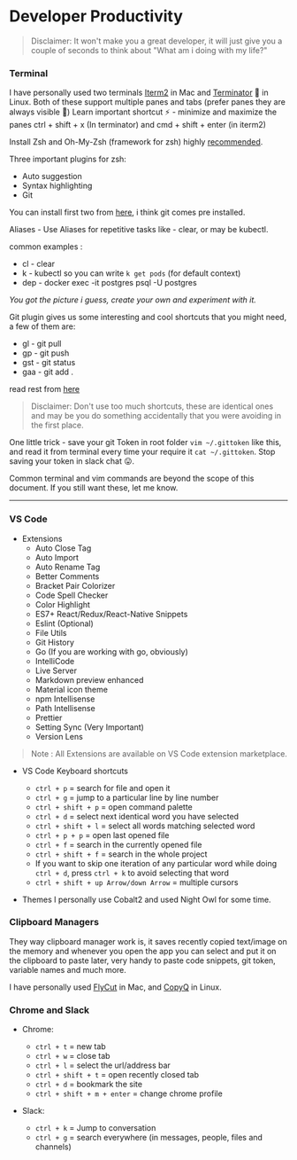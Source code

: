 # Developer Productivity

> Disclaimer: It won't make you a great developer, it will just give you a couple of seconds to think about "What am i doing with my life?"

### Terminal

I have personally used two terminals [Iterm2](https://iterm2.com/downloads.html) in Mac and [Terminator](https://fossnaija.com/install-terminator-ubuntu-linux/) 🔫 in Linux.
Both of these support multiple panes and tabs (prefer panes they are always visible 👀)
Learn important shortcut ⚡️ - minimize and maximize the panes
ctrl + shift + x (In terminator) and cmd + shift + enter (in iterm2)

Install Zsh and Oh-My-Zsh (framework for zsh) highly [recommended](https://github.com/ohmyzsh/ohmyzsh/wiki/Installing-ZSH).

Three important plugins for zsh:

- Auto suggestion
- Syntax highlighting
- Git

You can install first two from [here](https://gist.github.com/dogrocker/1efb8fd9427779c827058f873b94df95), i think git comes pre installed.

Aliases - Use Aliases for repetitive tasks like - clear, or may be kubectl.

common examples :

- cl - clear
- k - kubectl so you can write `k get pods` (for default context)
- dep - docker exec -it postgres psql -U postgres

_You got the picture i guess, create your own and experiment with it._

Git plugin gives us some interesting and cool shortcuts that you might need, a few of them are:

- gl - git pull
- gp - git push
- gst - git status
- gaa - git add .

read rest from [here](https://kapeli.com/cheat_sheets/Oh-My-Zsh_Git.docset/Contents/Resources/Documents/index)

> Disclaimer: Don't use too much shortcuts, these are identical ones and may be you do something accidentally that you were avoiding in the first place.

One little trick - save your git Token in root folder `vim ~/.gittoken` like this, and read it from terminal every time your require it `cat ~/.gittoken`. Stop saving your token in slack chat 😛.

Common terminal and vim commands are beyond the scope of this document.
If you still want these, let me know.

---

### VS Code

- Extensions
  - Auto Close Tag
  - Auto Import
  - Auto Rename Tag
  - Better Comments
  - Bracket Pair Colorizer
  - Code Spell Checker
  - Color Highlight
  - ES7+ React/Redux/React-Native Snippets
  - Eslint (Optional)
  - File Utils
  - Git History
  - Go (If you are working with go, obviously)
  - IntelliCode
  - Live Server
  - Markdown preview enhanced
  - Material icon theme
  - npm Intellisense
  - Path Intellisense
  - Prettier
  - Setting Sync (Very Important)
  - Version Lens

> Note : All Extensions are available on VS Code extension marketplace.

- VS Code Keyboard shortcuts

  - `ctrl + p` = search for file and open it
  - `ctrl + g` = jump to a particular line by line number
  - `ctrl + shift + p` = open command palette
  - `ctrl + d` = select next identical word you have selected
  - `ctrl + shift + l` = select all words matching selected word
  - `ctrl + p + p` = open last opened file
  - `ctrl + f` = search in the currently opened file
  - `ctrl + shift + f` = search in the whole project
  - If you want to skip one iteration of any particular word while doing `ctrl + d`, press `ctrl + k` to avoid selecting that word
  - `ctrl + shift + up Arrow/down Arrow` = multiple cursors

- Themes
  I personally use Cobalt2 and used Night Owl for some time.

### Clipboard Managers

They way clipboard manager work is, it saves recently copied text/image on the memory and whenever you open the app you can select and put it on the clipboard to paste later, very handy to paste code snippets, git token, variable names and much more.

I have personally used [FlyCut](https://apps.apple.com/us/app/flycut-clipboard-manager/id442160987?mt=12) in Mac, and [CopyQ](https://copyq.readthedocs.io/en/latest/installation.html) in Linux.

### Chrome and Slack

- Chrome:

  - `ctrl + t` = new tab
  - `ctrl + w` = close tab
  - `ctrl + l` = select the url/address bar
  - `ctrl + shift + t` = open recently closed tab
  - `ctrl + d` = bookmark the site
  - `ctrl + shift + m + enter` = change chrome profile

- Slack:
  - `ctrl + k` = Jump to conversation
  - `ctrl + g` = search everywhere (in messages, people, files and channels)

